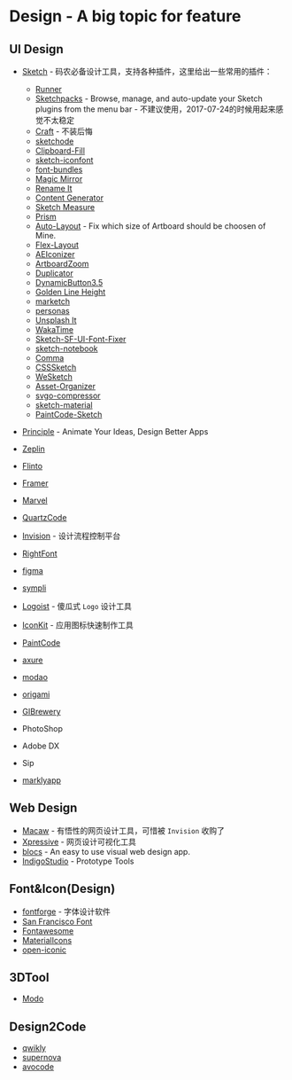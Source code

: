 # Design - A big topic for feature

## UI Design
- [Sketch](https://www.sketchapp.com/) - 码农必备设计工具，支持各种插件，这里给出一些常用的插件：
  + [Runner](http://sketchrunner.com/)
  + [Sketchpacks](https://sketchpacks.com/) - Browse, manage, and auto-update your Sketch plugins from the menu bar - 不建议使用，2017-07-24的时候用起来感觉不太稳定
  + [Craft](https://www.invisionapp.com/craft) - 不装后悔
  + [sketchode](http://sketchode.com/)
  + [Clipboard-Fill](https://github.com/ScottSavarie/Clipboard-Fill)
  + [sketch-iconfont](https://github.com/keremciu/sketch-iconfont)
  + [font-bundles](https://github.com/keremciu/font-bundles)
  + [Magic Mirror](http://magicsketch.io/)
  + [Rename It](https://github.com/rodi01/renameit)
  + [Content Generator](https://github.com/timuric/Content-generator-sketch-plugin)
  + [Sketch Measure](http://utom.design/measure/)
  + [Prism](https://github.com/ment-mx/Prism)
  + [Auto-Layout](https://animaapp.github.io/Auto-Layout/) - Fix which size of Artboard should be choosen of Mine.
  + [Flex-Layout](https://github.com/hrescak/Sketch-Flex-Layout)
  + [AEIconizer](https://github.com/tadija/AEIconizer)
  + [ArtboardZoom](https://github.com/arkkimaagi/artboardzoom)
  + [Duplicator](https://github.com/turbobabr/duplicator)
  + [DynamicButton3.5](https://github.com/fuggfuggfugg/sketch-dynamic-button-3.5)
  + [Golden Line Height](https://github.com/lorenzwoehr/golden-ratio-line-height-sketch-plugin)
  + [marketch](http://tudou527.github.io/marketch/)
  + [personas](https://github.com/nolastan/sketch-personas)
  + [Unsplash It](https://github.com/fhuel/unsplash-it-sketch)
  + [WakaTime](https://github.com/wakatime/sketch-wakatime)
  + [Sketch-SF-UI-Font-Fixer](https://github.com/kylehickinson/Sketch-SF-UI-Font-Fixer)
  + [sketch-notebook](http://marcosvid.al/sketch-notebook/)
  + [Comma](https://github.com/margusholland/Comma)
  + [CSSSketch](https://github.com/JohnCoates/CSSketch)
  + [WeSketch](https://github.com/weixin/WeSketch)
  + [Asset-Organizer](http://checkyourvector.com/Asset-Organizer/)
  + [svgo-compressor](https://github.com/BohemianCoding/svgo-compressor)
  + [sketch-material](https://github.com/websiddu/sketch-material)
  + [PaintCode-Sketch](https://www.paintcodeapp.com/sketch)

- [Principle](http://principleformac.com/) - Animate Your Ideas, Design Better Apps
- [Zeplin](https://zeplin.io/)
- [Flinto](https://www.flinto.com/)
- [Framer](https://framer.com/)
- [Marvel](https://marvelapp.com/)
- [QuartzCode](http://www.quartzcodeapp.com/)
- [Invision](https://www.invisionapp.com/) - 设计流程控制平台
- [RightFont](https://rightfontapp.com/)
- [figma](www.figma.com/)
- [sympli](https://sympli.io/)
- [Logoist](http://www.syniumsoftware.com/logoist) - 傻瓜式 `Logo` 设计工具
- [IconKit](https://itunes.apple.com/us/app/iconkit-icon-resizer-for-app/id507135296?mt=12) - 应用图标快速制作工具
- [PaintCode](https://www.paintcodeapp.com/)
- [axure](http://www.axure.com/)
- [modao](https://modao.cc/downloads)
- [origami](http://origami.design/)
- [GIBrewery](http://gifbrewery.com/)
- PhotoShop
- Adobe DX
- Sip
- [marklyapp](https://marklyapp.com/)

## Web Design
- [Macaw](http://macaw.co/) - 有悟性的网页设计工具，可惜被 `Invision` 收购了
- [Xpressive](https://xpressive.org/) - 网页设计可视化工具
- [blocs](http://blocsapp.com/) - An easy to use visual web design app.
- [IndigoStudio](http://www.infragistics.com/products/indigo-studio) - Prototype Tools

## Font&Icon(Design)
- [fontforge](http://fontforge.github.io/) - 字体设计软件
- [San Francisco Font](https://developer.apple.com/fonts/)
- [Fontawesome](http://fontawesome.io/)
- [MaterialIcons](http://google.github.io/material-design-icons/)
- [open-iconic](https://useiconic.com/open)

## 3DTool

- [Modo](https://www.foundry.com/products/modo)

## Design2Code

- [qwikly](https://www.getqwikly.com/#features)
- [supernova](https://supernova.studio/)
- [avocode](https://avocode.com/mobile)
